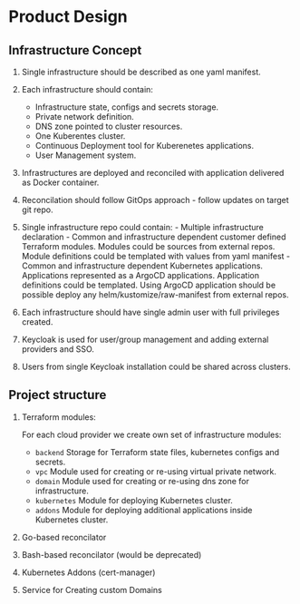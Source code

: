 # Product Design

## Infrastructure Concept 

  1. Single infrastructure should be described as one yaml manifest.

  2. Each infrastructure should contain:

      - Infrastructure state, configs and secrets storage.
      - Private network definition.
      - DNS zone pointed to cluster resources.
      - One Kuberentes cluster.
      - Continuous Deployment tool for Kuberenetes applications.
      - User Management system.

  3. Infrastructures are deployed and reconciled with application delivered as Docker container.

  4. Reconcilation should follow GitOps approach - follow updates on target git repo.

  5. Single infrastructure repo could contain:
    - Multiple infrastructure declaration
    - Common and infrastructure dependent customer defined Terraform modules.
      Modules could be sources from external repos.
      Module definitions could be templated with values from yaml manifest
    - Common and infrastructure dependent Kubernetes applications.
      Applications represented as a ArgoCD applications.
      Application definitions could be templated.
      Using ArgoCD application should be possible deploy any helm/kustomize/raw-manifest from external repos.
 
  6. Each infrastructure should have single admin user with full privileges created.

  7. Keycloak is used for user/group management and adding external providers and SSO.

  8. Users from single Keycloak installation could be shared across clusters.

## Project structure

  1. Terraform modules:

     For each cloud provider we create own set of infrastructure modules:  
     - `backend` Storage for Terraform state files, kubernetes configs and secrets.  
     - `vpc` Module used for creating or re-using virtual private network.  
     - `domain` Module used for creating or re-using dns zone for infrastructure.  
     - `kubernetes` Module for deploying Kubernetes cluster.  
     - `addons` Module for deploying additional applications inside Kubernetes cluster.  

  2. Go-based reconcilator 
  3. Bash-based reconcilator (would be deprecated)
  4. Kubernetes Addons (cert-manager)
  5. Service for Creating custom Domains
